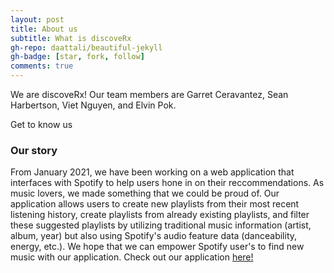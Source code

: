 ```yaml
---
layout: post
title: About us
subtitle: What is discoveRx
gh-repo: daattali/beautiful-jekyll
gh-badge: [star, fork, follow]
comments: true
---
```


We are discoveRx! Our team members are Garret Ceravantez, Sean Harbertson, Viet Nguyen, and Elvin Pok.

Get to know us

### Our story

From January 2021, we have been working on a web application that interfaces with Spotify to help users hone in on their reccommendations. As music lovers, we made something that we could be proud of. Our application allows users to create new playlists from their most recent listening history, create playlists from already existing playlists, and filter these suggested playlists by utilizing traditional music information (artist, album, year) but also using Spotify's audio feature data (danceability, energy, etc.). We hope that we can empower Spotify user's to find new music with our application. Check out our application [here!](https://discoverx-capstone.herokuapp.com/)